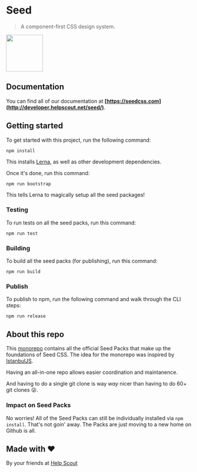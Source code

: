 # Seed

> A component-first CSS design system.

<img src="https://developer.helpscout.com/images/seed.png" width="100">


## Documentation

You can find all of our documentation at **[https://seedcss.com](http://developer.helpscout.net/seed/)**.


## Getting started

To get started with this project, run the following command:

```
npm install
```

This installs [Lerna](https://lernajs.io/), as well as other development dependencies.

Once it's done, run this command:

```
npm run bootstrap
```

This tells Lerna to magically setup all the seed packages!


### Testing

To run tests on all the seed packs, run this command:

```
npm run test
```

### Building

To build all the seed packs (for publishing), run this command:

```
npm run build
```

### Publish

To publish to npm, run the following command and walk through the CLI steps:

```
npm run release
```


## About this repo

This [monorepo](https://github.com/babel/babel/blob/master/doc/design/monorepo.md) contains all the official Seed Packs that make up the foundations of Seed CSS. The idea for the monorepo was inspired by [IstanbulJS](https://github.com/istanbuljs/istanbuljs).

Having an all-in-one repo allows easier coordination and maintanence.

And having to do a single git clone is way _way_ nicer than having to do 60+ git clones 😜.


### Impact on Seed Packs

No worries! All of the Seed Packs can still be individually installed via `npm install`. That's not goin' away. The Packs are just moving to a new home on Github is all.


## Made with ❤️

By your friends at [Help Scout](https://www.helpscout.net)

